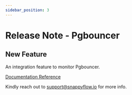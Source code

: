 ```yaml
---
sidebar_position: 3 
---
```

# Release Note - Pgbouncer

## New Feature

An integration feature to monitor Pgbouncer.

[Documentation Reference](/docs/selfhosted-lite/Integrations/pgBouncer/pgBouncer_on_instance)

Kindly reach out to [support@snappyflow.io](mailto:support@snappyflow.io) for more info.


